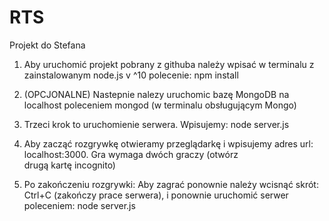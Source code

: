 # RTS
Projekt do Stefana

1. Aby uruchomić projekt pobrany z githuba należy wpisać w terminalu z zainstalowanym node.js v ^10 polecenie: npm install

2. (OPCJONALNE) Nastepnie nalezy uruchomic bazę MongoDB na localhost poleceniem mongod (w terminalu obsługującym Mongo)

3. Trzeci krok to uruchomienie serwera. Wpisujemy: node server.js

4. Aby zacząć rozgrywkę otwieramy przeglądarkę i wpisujemy adres url: localhost:3000. Gra wymaga dwóch graczy (otwórz drugą kartę incognito)

5. Po zakończeniu rozgrywki: Aby zagrać ponownie należy wcisnąć skrót: Ctrl+C (zakończy prace serwera), i ponownie uruchomić serwer poleceniem: node server.js 